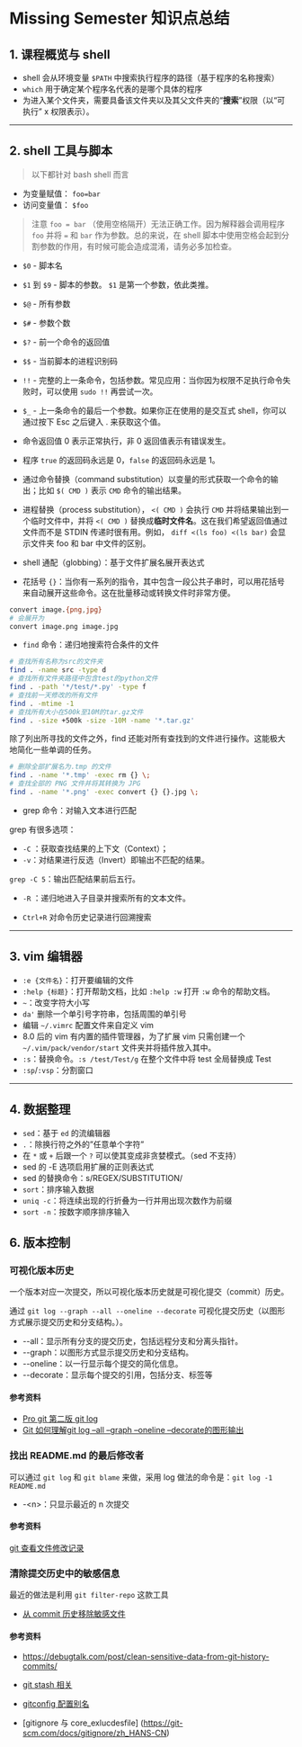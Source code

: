 # Missing Semester 知识点总结

## 1. 课程概览与 shell

- shell 会从环境变量 `$PATH` 中搜索执行程序的路径（基于程序的名称搜索）
- `which` 用于确定某个程序名代表的是哪个具体的程序
- 为进入某个文件夹，需要具备该文件夹以及其父文件夹的“**搜索**”权限（以“可执行” x 权限表示）。

---

## 2. shell 工具与脚本

> 以下都针对 bash shell 而言

- 为变量赋值： `foo=bar`
- 访问变量值： `$foo`

> 注意 `foo = bar` （使用空格隔开）无法正确工作。因为解释器会调用程序 `foo` 并将 `=` 和 `bar` 作为参数。总的来说，在 shell 脚本中使用空格会起到分割参数的作用，有时候可能会造成混淆，请务必多加检查。

- `$0` - 脚本名
- `$1` 到 `$9` - 脚本的参数。 `$1` 是第一个参数，依此类推。
- `$@` - 所有参数
- `$#` - 参数个数
- `$?` - 前一个命令的返回值
- `$$` - 当前脚本的进程识别码
- `!!` - 完整的上一条命令，包括参数。常见应用：当你因为权限不足执行命令失败时，可以使用 `sudo !!` 再尝试一次。
- `$_` - 上一条命令的最后一个参数。如果你正在使用的是交互式 shell，你可以通过按下 Esc 之后键入 . 来获取这个值。

- 命令返回值 0 表示正常执行，非 0 返回值表示有错误发生。

- 程序 `true` 的返回码永远是 0，`false` 的返回码永远是 1。

- 通过命令替换（command substitution）以变量的形式获取一个命令的输出；比如 `$( CMD )` 表示 `CMD` 命令的输出结果。

- 进程替换（process substitution）， `<( CMD )` 会执行 `CMD` 并将结果输出到一个临时文件中，并将 `<( CMD )` 替换成**临时文件名**。这在我们希望返回值通过文件而不是 STDIN 传递时很有用。例如， `diff <(ls foo) <(ls bar)` 会显示文件夹 foo 和 bar 中文件的区别。

- shell 通配（globbing）：基于文件扩展名展开表达式
- 花括号 `{}`：当你有一系列的指令，其中包含一段公共子串时，可以用花括号来自动展开这些命令。这在批量移动或转换文件时非常方便。

```bash
convert image.{png,jpg}
# 会展开为
convert image.png image.jpg
```

- `find` 命令：递归地搜索符合条件的文件

```bash
# 查找所有名称为src的文件夹
find . -name src -type d
# 查找所有文件夹路径中包含test的python文件
find . -path '*/test/*.py' -type f
# 查找前一天修改的所有文件
find . -mtime -1
# 查找所有大小在500k至10M的tar.gz文件
find . -size +500k -size -10M -name '*.tar.gz'
```

除了列出所寻找的文件之外，find 还能对所有查找到的文件进行操作。这能极大地简化一些单调的任务。

```bash
# 删除全部扩展名为.tmp 的文件
find . -name '*.tmp' -exec rm {} \;
# 查找全部的 PNG 文件并将其转换为 JPG
find . -name '*.png' -exec convert {} {}.jpg \;
```

- grep 命令：对输入文本进行匹配

grep 有很多选项：

- `-C` ：获取查找结果的上下文（Context）；
- `-v`：对结果进行反选（Invert）即输出不匹配的结果。

`grep -C 5`：输出匹配结果前后五行。

- `-R` ：递归地进入子目录并搜索所有的文本文件。

- `Ctrl+R` 对命令历史记录进行回溯搜索

---

## 3. vim 编辑器

- `:e {文件名}`：打开要编辑的文件
- `:help {标题}`：打开帮助文档，比如 `:help :w` 打开 `:w` 命令的帮助文档。
- `~`：改变字符大小写
- `da'` 删除一个单引号字符串，包括周围的单引号
- 编辑 `~/.vimrc` 配置文件来自定义 vim
- 8.0 后的 vim 有内置的插件管理器，为了扩展 vim 只需创建一个 `~/.vim/pack/vendor/start` 文件夹并将插件放入其中。
- `:s`：替换命令。`:s /test/Test/g` 在整个文件中将 test 全局替换成 Test
- `:sp`/`:vsp`：分割窗口

---

## 4. 数据整理

- `sed`：基于 `ed` 的流编辑器
- `.`：除换行符之外的”任意单个字符”
- 在 `*` 或 `+` 后跟一个 `?` 可以使其变成非贪婪模式。（sed 不支持）
- sed 的 -E 选项启用扩展的正则表达式
- sed 的替换命令：s/REGEX/SUBSTITUTION/
- `sort`：排序输入数据
- `uniq -c`：将连续出现的行折叠为一行并用出现次数作为前缀
- `sort -n`：按数字顺序排序输入

## 6. 版本控制

### 可视化版本历史

一个版本对应一次提交，所以可视化版本历史就是可视化提交（commit）历史。

通过 `git log --graph --all --oneline --decorate` 可视化提交历史（以图形方式展示提交历史和分支结构。）。

- --all：显示所有分支的提交历史，包括远程分支和分离头指针。
- --graph：以图形方式显示提交历史和分支结构。
- --oneline：以一行显示每个提交的简化信息。
- --decorate：显示每个提交的引用，包括分支、标签等

#### 参考资料

- [Pro git 第二版 git log](https://git-scm.com/book/zh/v2/Git-%E5%9F%BA%E7%A1%80-%E6%9F%A5%E7%9C%8B%E6%8F%90%E4%BA%A4%E5%8E%86%E5%8F%B2#log_options)
- [Git 如何理解git log –all –graph –oneline –decorate的图形输出](https://geek-docs.com/git/git-questions/740_git_how_to_understand_the_graph_output_of_git_log_all_graph_oneline_decorate.htmlhttps://www.git-scm.com/docs/git-log/zh_HANS-CN)

### 找出 README.md 的最后修改者

可以通过 `git log` 和 `git blame` 来做，采用 log 做法的命令是：`git log -1 README.md`

- -\<n\>：只显示最近的 n 次提交

#### 参考资料

[git 查看文件修改记录](https://geek-docs.com/git/git-questions/41_tk_1705454228.html)

### 清除提交历史中的敏感信息

最近的做法是利用 `git filter-repo` 这款工具

- [从 commit 历史移除敏感文件](https://blog.csdn.net/yuanlaijike/article/details/89879525)

#### 参考资料

- <https://debugtalk.com/post/clean-sensitive-data-from-git-history-commits/>

- [git stash 相关](https://www.cnblogs.com/lifan-fineDay/p/16960584.html)
- [gitconfig 配置别名](https://www.liaoxuefeng.com/wiki/896043488029600/898732837407424)
- [gitignore 与 core_exlucdesfile] (<https://git-scm.com/docs/gitignore/zh_HANS-CN>)
